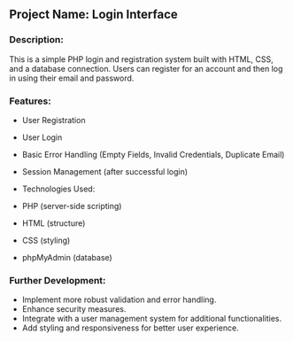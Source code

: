 ## Project Name: Login Interface

### Description:

This is a simple PHP login and registration system built with HTML, CSS, and a database connection. Users can register for an account and then log in using their email and password.

### Features:

 - User Registration
 - User Login
 - Basic Error Handling (Empty Fields, Invalid Credentials, Duplicate Email)
 - Session Management (after successful login)
 - Technologies Used:

 - PHP (server-side scripting)
 - HTML (structure)
 - CSS (styling)
 - phpMyAdmin (database)

### Further Development:

 - Implement more robust validation and error handling.
 - Enhance security measures.
 - Integrate with a user management system for additional functionalities.
 - Add styling and responsiveness for better user experience.